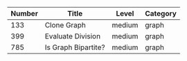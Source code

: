 
| Number | Title | Level | Category |
| --- | --- | --- | --- |
| 133 | Clone Graph | medium | graph |
| 399 | Evaluate Division | medium | graph |
| 785 | Is Graph Bipartite? | medium | graph |